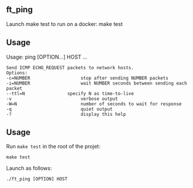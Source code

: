 ## ft_ping
Launch make test to run on a docker:
    make test
## Usage

Usage: ping [OPTION...] HOST ...

    Send ICMP ECHO_REQUEST packets to network hosts.
    Options:
    -c=NUMBER                   stop after sending NUMBER packets
    -i=NUMBER                   wait NUMBER seconds between sending each packet
    --ttl=N                specify N as time-to-live
    -v                          verbose output
    -W=N                        number of seconds to wait for response
    -q                          quiet output
    -?                          display this help

##  Usage

Run `make test` in the root of the projet:

    make test
Launch as follows:

    ./ft_ping [OPTION] HOST
